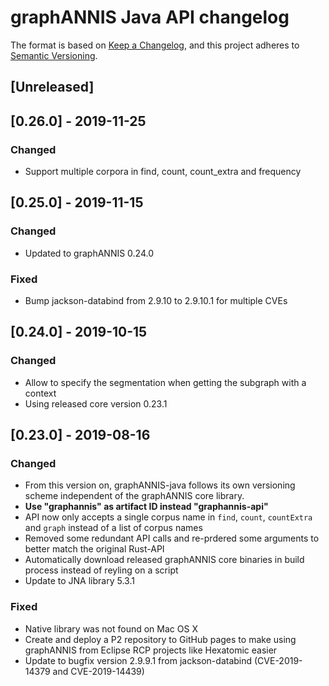 # graphANNIS Java API changelog

The format is based on [Keep a Changelog](https://keepachangelog.com/en/1.0.0/),
and this project adheres to [Semantic Versioning](https://semver.org/spec/v2.0.0.html).

## [Unreleased]

## [0.26.0] - 2019-11-25

### Changed

- Support multiple corpora in find, count, count_extra and frequency


## [0.25.0] - 2019-11-15

### Changed

- Updated to graphANNIS 0.24.0

### Fixed

- Bump jackson-databind from 2.9.10 to 2.9.10.1 for multiple CVEs

## [0.24.0] - 2019-10-15

### Changed

- Allow to specify the segmentation when getting the subgraph with a context
- Using released core version 0.23.1

## [0.23.0] - 2019-08-16


### Changed

- From this version on, graphANNIS-java follows its own versioning scheme independent of the graphANNIS core library.
- **Use "graphannis" as artifact ID instead "graphannis-api"**
- API now only accepts a single corpus name in `find`, `count`, `countExtra` and `graph` instead of a list of corpus names
- Removed some redundant API calls and re-prdered some arguments to better match the original Rust-API
- Automatically download released graphANNIS core binaries in build process instead of reyling on a script
- Update to JNA library 5.3.1

### Fixed

- Native library was not found on Mac OS X
- Create and deploy a P2 repository to GitHub pages to make using graphANNIS from Eclipse RCP projects like Hexatomic easier
- Update to bugfix version 2.9.9.1 from jackson-databind (CVE-2019-14379 and CVE-2019-14439)

